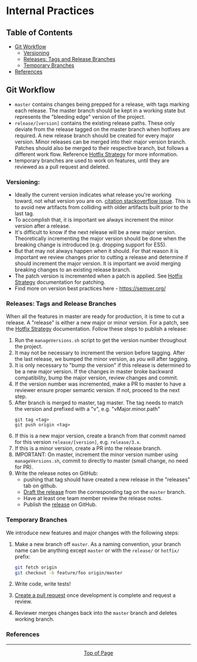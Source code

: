 # Internal Practices

## Table of Contents
* [Git Workflow](#git-workflow)
    * [Versioning](#versioning)
    * [Releases: Tags and Release Branches](#releases-tags-and-release-branches)
    * [Temporary Branches](#temporary-branches)
* [References](#references)

## Git Workflow

  * `master` contains changes being prepped for a release, with tags marking each release. The master branch should be kept in a working state but represents the "bleeding edge" version of the project. 
  * `release/[version]` contains the existing release paths. These only deviate from the release tagged on the master branch when hotfixes are required. A new release branch should be created for every major version. Minor releases can be merged into their major version branch. Patches should also be merged to their respective branch, but follows a different work flow. Reference [Hotfix Strategy](/onestop/developer/hotfix-strategy) for more information.  
  * temporary branches are used to work on features, until they are reviewed as a pull request and deleted.

### Versioning: 
  * Ideally the current version indicates what release you're working toward, not what version you are on. [citation stackoverflow issue](https://softwareengineering.stackexchange.com/questions/166215/when-do-you-change-your-major-minor-patch-version-number). This is to avoid new artifacts from colliding with older artifacts built prior to the last tag.
  * To accomplish that, it is important we always increment the minor version after a release. 
  * It's difficult to know if the next release will be a new major version. Theoretically incrementing the major version should be done when the breaking change is introduced (e.g. dropping support for ES5). 
  * But that may not always happen when it should. For that reason it is important we review changes prior to cutting a release and determine if should increment the major version. It is important we avoid merging breaking changes to an existing release branch. 
  * The patch version is incremented when a patch is applied. See [Hotfix Strategy](/onestop/developer/hotfix-strategy) documentation for patching. 
  * Find more on version best practices here - https://semver.org/

### Releases: Tags and Release Branches
When all the features in master are ready for production, it is time to cut a release. A "release" is either a new major or minor version. For a patch, see the [Hotfix Strategy](/onestop/developer/hotfix-strategy) documentation. Follow these steps to publish a release:

  1. Run the `manageVersions.sh` script to get the version number throughout the project.
  2. It may not be necessary to increment the version before tagging. After the last release, we bumped the minor version, as *you will* after tagging. 
  3. It is only necessary to "bump the version" if this release is determined to be a new major version. If the changes in master broke backward compatibility, bump the major version, review changes and commit.
  4. If the version number was incremented, make a PR to master to have a reviewer ensure proper semantic version. If not, proceed to the next step. 
  5. After branch is merged to master, tag master. The tag needs to match the version and prefixed with a "v", e.g. "vMajor.minor.path"
     ```
     git tag <tag>
     git push origin <tag>
     ```
  6. If this is a new major version, create a branch from that commit named for this version `release/[version]`, e.g. `release/3.x`.
  7. If this is a minor version, create a PR into the release branch. 
  8. IMPORTANT: On master, increment the minor version number using `manageVersions.sh`, commit to directly to master (small change, no need for PR).
  9. Write the release notes on GitHub:
     * pushing that tag should have created a new release in the "releases" tab on github.
     * [Draft the release][draft release] from the corresponding tag on the `master` branch.
     * Have at least one team member review the release notes.
     * Publish the [release](https://github.com/cedardevs/onestop/releases) on GitHub.

### Temporary Branches
We introduce new features and major changes with the following steps:
  1. Make a new branch off `master`. As a naming convention, your branch name can be anything except `master` or with the `release/` or `hotfix/` prefix:

      ```sh
      git fetch origin
      git checkout -b feature/foo origin/master
      ```

  1. Write code, write tests!  

  1. [Create a pull request](https://github.com/cedardevs/onestop/compare) once development is complete and
    request a review.

  1. Reviewer merges changes back into the `master` branch and deletes working branch.

### References

[draft release]: https://github.com/cedardevs/onestop/releases/new
[git tag]: https://git-scm.com/book/en/v2/Git-Basics-Tagging
[new release]: https://github.com/cedardevs/onestop/releases/new
[pull request]: https://github.com/cedardevs/onestop/compare
[releases]: https://github.com/cedardevs/onestop/releases
[semantic versioning]: http://semver.org/
[github issues]: https://github.com/cedardevs/onestop/issues/new

<hr>
<div align="center"><a href="#">Top of Page</a></div>
